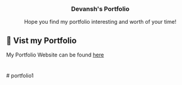 <div align="center">

  <h3 align="center">Devansh's Portfolio</h3>

   <div align="center">
     Hope you find my portfolio interesting and worth of your time!
    </div>
</div>

## <a name="links">🔗 Vist my Portfolio</a>

My Portfolio Website can be found [here](https://devanshcodes.netlify.app)

#
#   p o r t f o l i o 1  
 